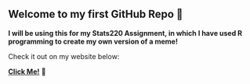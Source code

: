 ## Welcome to my first GitHub Repo 🤩

**I will be using this for my Stats220 Assignment, in which I have used R programming to create my own version of a meme!**

Check it out on my website below:

**[Click Me!](https://yarnss.github.io/stats220/)** 🎅
